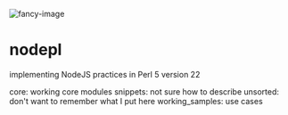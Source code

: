 ![fancy-image](https://raw.githubusercontent.com/dmitrymakhnin/nodepl/master/fancy-image.png)

# nodepl
implementing NodeJS practices in Perl 5 version 22

core: working core modules
snippets: not sure how to describe
unsorted: don't want to remember what I put here
working_samples: use cases
